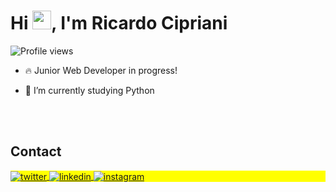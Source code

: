 <h1 align="left">Hi <img src="https://raw.githubusercontent.com/kaueMarques/kaueMarques/master/hi.gif" height="30px">, I'm Ricardo Cipriani</h1>
<p align="left"> <img src="https://komarev.com/ghpvc/?username=KadoCBC&color=yellow" alt="Profile views" /> </p>

- 🔥 Junior Web Developer in progress! 

- 🔭 I’m currently studying Python



<!--

<br><br>

## 🛠 &nbsp;Tech Stack

![JavaScript](https://img.shields.io/badge/-JavaScript-05122A?style=flat&logo=javascript)&nbsp;
![Node.js](https://img.shields.io/badge/-Node.js-05122A?style=flat&logo=node.js)&nbsp;
![HTML](https://img.shields.io/badge/-HTML-05122A?style=flat&logo=HTML5)&nbsp;
![CSS](https://img.shields.io/badge/-CSS-05122A?style=flat&logo=CSS3&logoColor=1572B6)&nbsp;
![React](https://img.shields.io/badge/-React-05122A?style=flat&logo=react)&nbsp;
![Git](https://img.shields.io/badge/-Git-05122A?style=flat&logo=git)&nbsp;
![GitHub](https://img.shields.io/badge/-GitHub-05122A?style=flat&logo=github)&nbsp;
![Markdown](https://img.shields.io/badge/-Markdown-05122A?style=flat&logo=markdown)&nbsp;
![Visual Studio Code](https://img.shields.io/badge/-Visual%20Studio%20Code-05122A?style=flat&logo=visual-studio-code&logoColor=007ACC)&nbsp;
![PostgreSQL](https://img.shields.io/badge/-PostgreSQL-05122A?style=flat&logo=postgresql)&nbsp;
![SQLite](https://img.shields.io/badge/-SQLite-05122A?style=flat&logo=sqlite)&nbsp;

<br><br>

## ⚙️ &nbsp;GitHub Analytics

<p align="left">
<img width="530em" src="https://github-readme-stats.vercel.app/api?username=maykbrito&show_icons=true&theme=vision-friendly-dark" alt="maykbrito's stats"/>
<img width="530em" src="https://github-readme-stats.vercel.app/api/top-langs/?username=maykbrito&layout=compact&theme=vision-friendly-dark" alt="maykbrito's most languages"/>
</p>
-->

<br><br>

## Contact

<p align="left" style="background:yellow">
<a href="https://twitter.com/KadoCBC" target="_blank">
  <img align="center" src="https://img.shields.io/badge/-RicardoCipriani-05122A?style=flat&logo=twitter" alt="twitter"/>  
</a>
<a href="www.linkedin.com/in/ricardo-costa-b57801236" target="_blank">
  <img align="center" src="https://img.shields.io/badge/-RicardoCipriani-05122A?style=flat&logo=linkedin" alt="linkedin"/>
</a>
<a href="https://instagram.com/ricardo.cipriani" target="_blank">
 <img align="center" src="https://img.shields.io/badge/-RicardoCipriani-05122A?style=flat&logo=instagram" alt="instagram"/>
</a>

</p>


